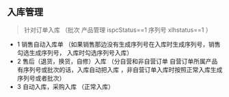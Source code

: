 ## 入库管理
   > 针对订单入库   （批次 产品管理  ispcStatus==1   序列号  xlhstatus==1 ）  
   - 1 销售自动入库单   （如果销售那边没有生成序列号在入库时生成序列号，销售勾选生成序列号， 入库时勾选序列号入库）
   - 2 售后（退货，换货，自修）入库   （分自营和非自营订单  自营订单所属产品有序列号或批次的话，入库自动把入库 ，非自营订单入库时按照正常入库生成序列号或者批次）
   - 3 自动入库，采购入库  （正常入库）